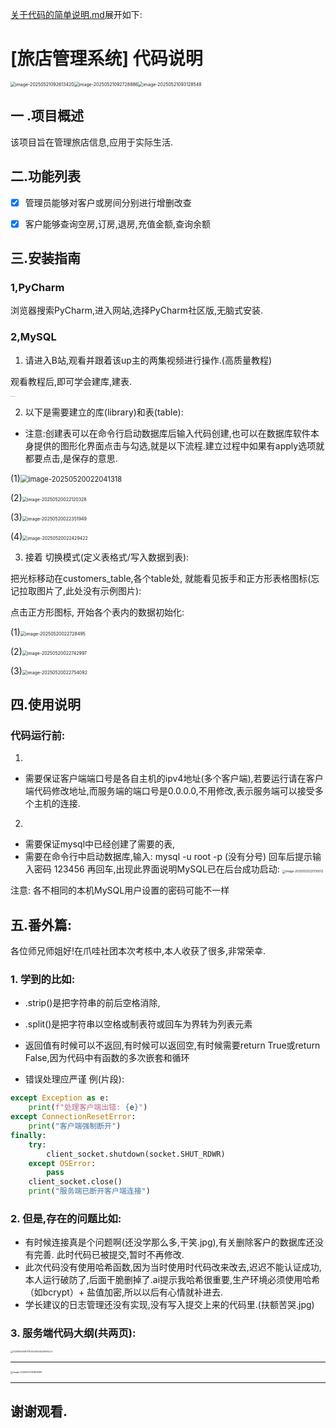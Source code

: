 [关于代码的简单说明.md](https://github.com/user-attachments/files/20367364/default.md)展开如下:
# [旅店管理系统] 代码说明

<img src="README相关图片\logo_1.png" alt="image-20250521092613420" style="zoom: 50%;" /><img src="README相关图片\logo_2.png" alt="image-20250521092728886" style="zoom: 50%;" /><img src="README相关图片\logo_3.png" alt="image-20250521093128548" style="zoom: 50%;" />

## 一 .项目概述

该项目旨在管理旅店信息,应用于实际生活.

## 二.功能列表

- [x] 管理员能够对客户或房间分别进行增删改查

- [x] 客户能够查询空房,订房,退房,充值金额,查询余额

##  三.安装指南

### 1,PyCharm

浏览器搜索PyCharm,进入网站,选择PyCharm社区版,无脑式安装.

### 2,MySQL

1. 请进入B站,观看并跟着该up主的两集视频进行操作.(高质量教程)

观看教程后,即可学会建库,建表.

<img src="README相关图片\安装指南_1.jpg" alt="安装指南_1" style="zoom:5%;" /><img src="README相关图片\安装指南_2.jpg" alt="安装指南_2" style="zoom:5%;" />

2. 以下是需要建立的库(library)和表(table):

- 注意:创建表可以在命令行启动数据库后输入代码创建,也可以在数据库软件本身提供的图形化界面点击与勾选,就是以下流程.建立过程中如果有apply选项就都要点击,是保存的意思.

(1)<img src="README相关图片\数据库图形化界面相关_1.png" alt="image-20250520022041318" style="zoom: 80%;" />

(2)<img src="README相关图片\_2.png" alt="image-20250520022120328" style="zoom: 50%;" />

(3)<img src="README相关图片\_3.png" alt="image-20250520022351949" style="zoom: 50%;" />

(4)<img src="README相关图片\_4.png" alt="image-20250520022429422" style="zoom: 50%;" />

3. 接着 切换模式(定义表格式/写入数据到表):

把光标移动在customers_table,各个table处, 就能看见扳手和正方形表格图标(忘记拉取图片了,此处没有示例图片):

点击正方形图标, 开始各个表内的数据初始化:

(1)<img src="README相关图片\_5.png" alt="image-20250520022728495" style="zoom:50%;" />

(2)<img src="README相关图片\_6.png" alt="image-20250520022742997" style="zoom:50%;" />

(3)<img src="README相关图片\_7.png" alt="image-20250520022754092" style="zoom:50%;" />

## 四.使用说明

### 代码运行前:

1. 

- 需要保证客户端端口号是各自主机的ipv4地址(多个客户端),若要运行请在客户端代码修改地址,而服务端的端口号是0.0.0.0,不用修改,表示服务端可以接受多个主机的连接.

2. 

- 需要保证mysql中已经创建了需要的表,
- 需要在命令行中启动数据库,输入:   mysql -u root -p   (没有分号) 回车后提示输入密码   123456  再回车,出现此界面说明MySQL已在后台成功启动:
  <img src="README相关图片\命令行.png" alt="image-20250520221130512" style="zoom: 33%;" />

注意: 各不相同的本机MySQL用户设置的密码可能不一样

## 五.番外篇:

各位师兄师姐好!在爪哇社团本次考核中,本人收获了很多,非常荣幸.

### 1. 学到的比如:

- .strip()是把字符串的前后空格消除,

- .split()是把字符串以空格或制表符或回车为界转为列表元素

- 返回值有时候可以不返回,有时候可以返回空,有时候需要return True或return False,因为代码中有函数的多次嵌套和循环

- 错误处理应严谨   例(片段):

```python
except Exception as e:
    print(f"处理客户端出错: {e}")
except ConnectionResetError:
    print("客户端强制断开")
finally:
    try:
        client_socket.shutdown(socket.SHUT_RDWR) 
    except OSError:
        pass
    client_socket.close()
    print("服务端已断开客户端连接")
```

### 2. 但是,存在的问题比如:

- 有时候连接真是个问题啊(还没学那么多,干笑.jpg),有关删除客户的数据库还没有完善. 此时代码已被提交,暂时不再修改.
- 此次代码没有使用哈希函数,因为当时使用时代码改来改去,迟迟不能认证成功,本人运行破防了,后面干脆删掉了.ai提示我哈希很重要,生产环境必须使用哈希（如bcrypt）+ 盐值加密,所以以后有心情就补进去.
- 学长建议的日志管理还没有实现,没有写入提交上来的代码里.(扶额苦哭.jpg)

### 3. 服务端代码大纲(共两页):

<img src="README相关图片\手写代码目录_1.jpg" alt="14330b0659717b17e40542bf20952c4" style="zoom: 25%;" />

---

<img src="README相关图片\手写代码目录第二页.jpg" alt="image-20250521190804881" style="zoom:25%;" />

---

## 谢谢观看.
